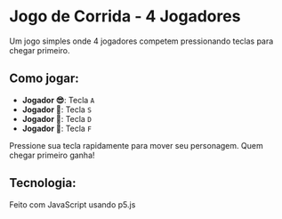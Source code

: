 # Jogo de Corrida - 4 Jogadores

Um jogo simples onde 4 jogadores competem pressionando teclas para chegar primeiro.

## Como jogar:
- **Jogador 😎**: Tecla `A`
- **Jogador 🤠**: Tecla `S`
- **Jogador 👾**: Tecla `D`
- **Jogador 🥶**: Tecla `F`

Pressione sua tecla rapidamente para mover seu personagem. Quem chegar primeiro ganha!

## Tecnologia:
Feito com JavaScript usando p5.js

